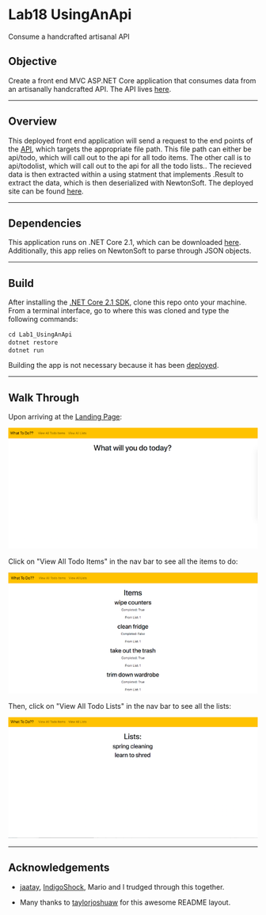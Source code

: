 # Lab18 UsingAnApi
Consume a handcrafted artisanal API

## Objective
Create a front end MVC ASP.NET Core application that consumes data from
an artisanally handcrafted API.  The API lives [here](http://artisanalapi.azurewebsites.net).

---
## Overview
This deployed front end application will send a request to the end points of the [API](http://artisanalapi.azurewebsites.net),
which targets the appropriate file path.  This file path can either be api/todo,
which will call out to the api for all todo items.  The other call is to api/todolist,
which will call out to the api for all the todo lists..
The recieved data is then extracted within a using statment that implements
.Result to extract the data, which is then deserialized with NewtonSoft.
The deployed site can be found [here](http://useartisanalapi.azurewebsites.net/).

---
## Dependencies
This application runs on .NET Core 2.1, which can be downloaded [here](https://www.microsoft.com/net/download/macos).
Additionally, this app relies on NewtonSoft to parse through JSON objects.

---
## Build
After installing the [.NET Core 2.1 SDK](https://www.microsoft.com/net/download/macos), clone this repo onto your machine. From a terminal interface, go to where this was cloned and type the following commands:

```
cd Lab1_UsingAnApi
dotnet restore
dotnet run
```
Building the app is not necessary because it has been [deployed](http://useartisanalapi.azurewebsites.net/).


---
## Walk Through
Upon arriving at the [Landing Page](http://useartisanalapi.azurewebsites.net/):

![Landing Page](/assets/landingPage.png)

Click on "View All Todo Items" in the nav bar to see all the items to do:

![All Todo Items](/assets/viewAllItems.png)

Then, click on "View All Todo Lists" in the nav bar to see all the lists:

![All Todo Lists](/assets/viewAllLists.png)

---
## Acknowledgements
- [jaatay](https://github.com/jaatay), [IndigoShock](https://github.com/IndigoShock),
Mario and I trudged through this together.

- Many thanks to [taylorjoshuaw](https://github.com/taylorjoshuaw) 
for this awesome README layout.